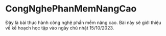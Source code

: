 # CongNghePhanMemNangCao
Đây là bài thực hành công nghệ phần mềm nâng cao. Bài này sẽ giới thiệu về kế hoạch học tập vào ngày chủ nhật 15/10/2023.
